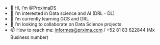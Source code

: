 - 👋 Hi, I’m @ProximaDS
- 👀 I’m interested in Data science and AI (DRL - DL)
- 🌱 I’m currently learning GCS and DRL
- 💞️ I’m looking to collaborate on Data Science projects 
- 📫 How to reach me: informes@prxima.com / +52 81 83 622844 (Mx Business number)

<!---
ProximaDS/ProximaDS is a ✨ special ✨ repository because its `README.md` (this file) appears on your GitHub profile.
You can click the Preview link to take a look at your changes.
--->
